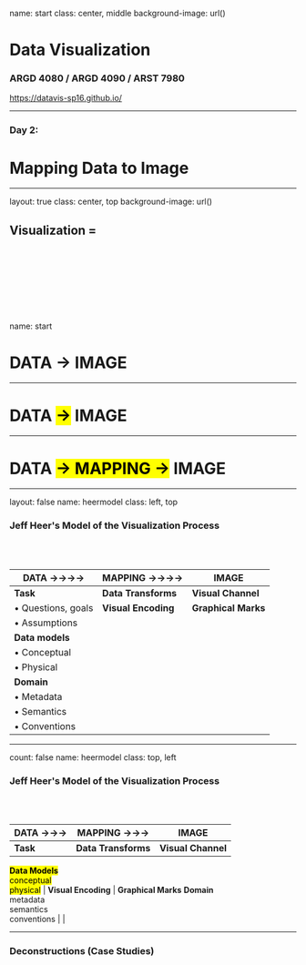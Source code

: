 name: start
class: center, middle
background-image: url()

# Data Visualization
                
### ARGD 4080 / ARGD 4090 / ARST 7980

<https://datavis-sp16.github.io/>

---

### Day 2:

# Mapping Data to Image

---
layout: true
class: center, top
background-image: url()

## Visualization = 
<br><br><br><br>
---
name: start

# DATA &rarr; IMAGE

---

# DATA <mark>&rarr;</mark> IMAGE

---

# DATA <mark>&rarr; MAPPING &rarr;</mark> IMAGE

---
layout: false
name: heermodel
class: left, top
        
### Jeff Heer's Model of the Visualization Process  
<br><br>

DATA &rarr;&rarr;&rarr;&rarr;  | MAPPING &rarr;&rarr;&rarr;&rarr;  | IMAGE
----------|---------|-------------
**Task**  | **Data Transforms** | **Visual Channel**• Questions, goals  | **Visual Encoding** | **Graphical Marks**
• Assumptions | |**Data models** | | • Conceptual | |  • Physical | |**Domain** | |• Metadata | |
• Semantics | |
• Conventions | |

---
count: false
name: heermodel
class: top, left
        
### Jeff Heer's Model of the Visualization Process  
<br><br>

DATA &rarr;&rarr;&rarr;  | MAPPING &rarr;&rarr;&rarr;  | IMAGE
----------|---------|-------------
**Task**  |  **Data Transforms** |  **Visual Channel**
<mark>**Data Models**<br>conceptual<br>physical</mark> |  **Visual Encoding** |  **Graphical Marks****Domain**<br>metadata<br>semantics<br>conventions | | 
---
### Deconstructions (Case Studies)




